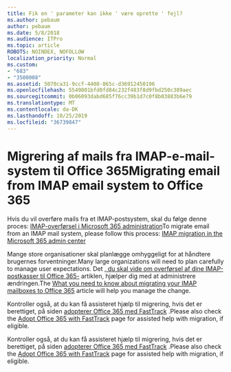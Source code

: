 ```yaml
---
title: Fik en ' parameter kan ikke ' være oprette ' fejl?
ms.author: pebaum
author: pebaum
ms.date: 5/8/2018
ms.audience: ITPro
ms.topic: article
ROBOTS: NOINDEX, NOFOLLOW
localization_priority: Normal
ms.custom:
- "683"
- "3500008"
ms.assetid: 5070ca31-9ccf-4408-865c-d36912450196
ms.openlocfilehash: 5549801bfd0fd84c232f483f8d9fbd250c389aec
ms.sourcegitcommit: 0b06093dabd685f76cc39b1d7c0f8b03883b6e79
ms.translationtype: MT
ms.contentlocale: da-DK
ms.lasthandoff: 10/25/2019
ms.locfileid: "36739847"
---
```

# <a name="migrating-email-from-imap-email-system-to-office-365"></a><span data-ttu-id="10787-102">Migrering af mails fra IMAP-e-mail-system til Office 365</span><span class="sxs-lookup"><span data-stu-id="10787-102">Migrating email from IMAP email system to Office 365</span></span>

<span data-ttu-id="10787-103">Hvis du vil overføre mails fra et IMAP-postsystem, skal du følge denne proces: [IMAP-overførsel i Microsoft 365 administration](https://docs.microsoft.com/Exchange/mailbox-migration/migrating-imap-mailboxes/imap-migration-in-the-admin-center)</span><span class="sxs-lookup"><span data-stu-id="10787-103">To migrate email from an IMAP mail system, please follow this process: [IMAP migration in the Microsoft 365 admin center](https://docs.microsoft.com/Exchange/mailbox-migration/migrating-imap-mailboxes/imap-migration-in-the-admin-center)</span></span>
  
<span data-ttu-id="10787-104">Mange store organisationer skal planlægge omhyggeligt for at håndtere brugernes forventninger.</span><span class="sxs-lookup"><span data-stu-id="10787-104">Many large organizations will need to plan carefully to manage user expectations.</span></span> <span data-ttu-id="10787-105">Det [, du skal vide om overførsel af dine IMAP-postkasser til Office 365-](https://docs.microsoft.com/Exchange/mailbox-migration/migrating-imap-mailboxes/migrating-imap-mailboxes) artiklen, hjælper dig med at administrere ændringen.</span><span class="sxs-lookup"><span data-stu-id="10787-105">The [What you need to know about migrating your IMAP mailboxes to Office 365](https://docs.microsoft.com/Exchange/mailbox-migration/migrating-imap-mailboxes/migrating-imap-mailboxes) article will help you manage the change.</span></span>

<span data-ttu-id="10787-106">Kontroller også, at du kan få assisteret hjælp til migrering, hvis det er berettiget, på siden [adopterer Office 365 med FastTrack](https://www.microsoft.com/fasttrack/microsoft-365/office-365) .</span><span class="sxs-lookup"><span data-stu-id="10787-106">Please also check the [Adopt Office 365 with FastTrack](https://www.microsoft.com/fasttrack/microsoft-365/office-365) page for assisted help with migration, if eligible.</span></span>
  

<span data-ttu-id="10787-107">Kontroller også, at du kan få assisteret hjælp til migrering, hvis det er berettiget, på siden [adopterer Office 365 med FastTrack](https://www.microsoft.com/fasttrack/microsoft-365/office-365) .</span><span class="sxs-lookup"><span data-stu-id="10787-107">Please also check the [Adopt Office 365 with FastTrack](https://www.microsoft.com/fasttrack/microsoft-365/office-365) page for assisted help with migration, if eligible.</span></span>
  